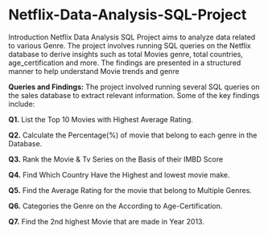 # Netflix-Data-Analysis-SQL-Project

Introduction Netflix Data Analysis SQL Project aims to analyze data related to various Genre. The project involves running SQL queries on the Netflix database to derive insights such as total Movies genre, total countries, age_certification and more. The findings are presented in a structured manner to help understand Movie trends and genre

**Queries and Findings:** The project involved running several SQL queries on the sales database to extract relevant information. Some of the key findings include:

**Q1.** List the Top 10 Movies with Highest Average Rating.

**Q2.** Calculate the Percentage(%) of movie that belong to each genre in the Database.

**Q3.** Rank the Movie & Tv Series on the Basis of their IMBD Score

**Q4.** Find Which Country Have the Highest and lowest movie make.

**Q5.** Find the Average Rating for the movie that belong to Multiple Genres.

**Q6.** Categories the Genre on the According to Age-Certification.

**Q7.** Find the 2nd highest Movie that are made in Year 2013.
